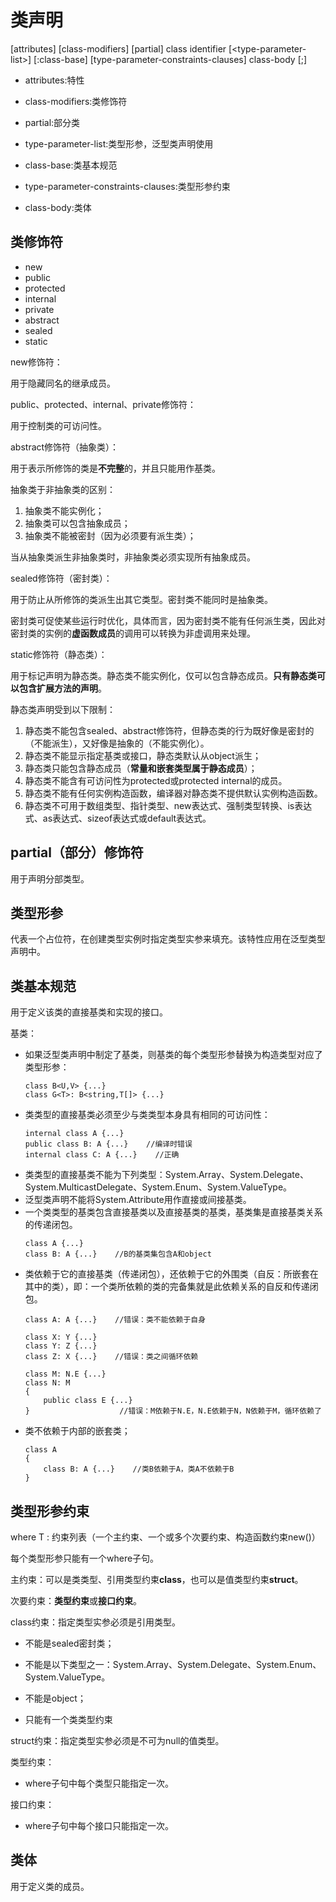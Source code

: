 # 类声明

\[attributes\] \[class-modifiers\] \[partial\] class identifier \[&lt;type-parameter-list&gt;\] \[:class-base\] \[type-parameter-constraints-clauses\] class-body \[;\]

* attributes:特性
* class-modifiers:类修饰符

* partial:部分类

* type-parameter-list:类型形参，泛型类声明使用

* class-base:类基本规范

* type-parameter-constraints-clauses:类型形参约束

* class-body:类体

## 类修饰符

* new
* public
* protected
* internal
* private
* abstract
* sealed
* static

new修饰符：

用于隐藏同名的继承成员。

public、protected、internal、private修饰符：

用于控制类的可访问性。

abstract修饰符（抽象类）：

用于表示所修饰的类是**不完整**的，并且只能用作基类。

抽象类于非抽象类的区别：

1. 抽象类不能实例化；
2. 抽象类可以包含抽象成员；
3. 抽象类不能被密封（因为必须要有派生类）；

当从抽象类派生非抽象类时，非抽象类必须实现所有抽象成员。

sealed修饰符（密封类）：

用于防止从所修饰的类派生出其它类型。密封类不能同时是抽象类。

密封类可促使某些运行时优化，具体而言，因为密封类不能有任何派生类，因此对密封类的实例的**虚函数成员**的调用可以转换为非虚调用来处理。

static修饰符（静态类）：

用于标记声明为静态类。静态类不能实例化，仅可以包含静态成员。**只有静态类可以包含扩展方法的声明**。

静态类声明受到以下限制：

1. 静态类不能包含sealed、abstract修饰符，但静态类的行为既好像是密封的（不能派生），又好像是抽象的（不能实例化）。
2. 静态类不能显示指定基类或接口，静态类默认从object派生；
3. 静态类只能包含静态成员（**常量和嵌套类型属于静态成员**）；
4. 静态类不能含有可访问性为protected或protected internal的成员。
5. 静态类不能有任何实例构造函数，编译器对静态类不提供默认实例构造函数。
6. 静态类不可用于数组类型、指针类型、new表达式、强制类型转换、is表达式、as表达式、sizeof表达式或default表达式。

## partial（部分）修饰符

用于声明分部类型。

## 类型形参

代表一个占位符，在创建类型实例时指定类型实参来填充。该特性应用在泛型类型声明中。

## 类基本规范

用于定义该类的直接基类和实现的接口。

基类：

* 如果泛型类声明中制定了基类，则基类的每个类型形参替换为构造类型对应了类型形参：
  ```
  class B<U,V> {...}
  class G<T>: B<string,T[]> {...}
  ```
* 类类型的直接基类必须至少与类类型本身具有相同的可访问性：
  ```
  internal class A {...}
  public class B: A {...}    //编译时错误
  internal class C: A {...}    //正确
  ```
* 类类型的直接基类不能为下列类型：System.Array、System.Delegate、System.MulticastDelegate、System.Enum、System.ValueType。
* 泛型类声明不能将System.Attribute用作直接或间接基类。
* 一个类类型的基类包含直接基类以及直接基类的基类，基类集是直接基类关系的传递闭包。
  ```
  class A {...}
  class B: A {...}    //B的基类集包含A和object
  ```
* 类依赖于它的直接基类（传递闭包），还依赖于它的外围类（自反：所嵌套在其中的类），即：一个类所依赖的类的完备集就是此依赖关系的自反和传递闭包。
  ```
  class A: A {...}    //错误：类不能依赖于自身

  class X: Y {...}
  class Y: Z {...}
  class Z: X {...}    //错误：类之间循环依赖

  class M: N.E {...}
  class N: M
  {
      public class E {...}
  }                    //错误：M依赖于N.E，N.E依赖于N，N依赖于M，循环依赖了

  ```
* 类不依赖于内部的嵌套类；
  ```
  class A
  {
      class B: A {...}    //类B依赖于A，类A不依赖于B
  }
  ```

## 类型形参约束

where T : 约束列表（一个主约束、一个或多个次要约束、构造函数约束new\(\)）

每个类型形参只能有一个where子句。

主约束：可以是类类型、引用类型约束**class**，也可以是值类型约束**struct**。

次要约束：**类型约束**或**接口约束**。

class约束：指定类型实参必须是引用类型。

* 不能是sealed密封类；

* 不能是以下类型之一：System.Array、System.Delegate、System.Enum、System.ValueType。
* 不能是object；
* 只能有一个类类型约束

struct约束：指定类型实参必须是不可为null的值类型。

类型约束：

* where子句中每个类型只能指定一次。

接口约束：

* where子句中每个接口只能指定一次。

## 类体

用于定义类的成员。

